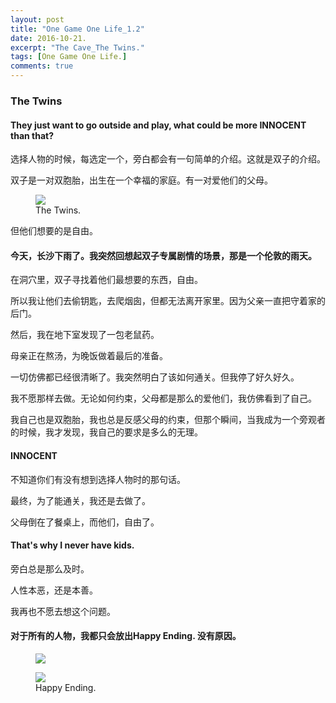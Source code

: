 ```yaml
---
layout: post
title: "One Game One Life_1.2"
date: 2016-10-21.
excerpt: "The Cave_The Twins."
tags: [One Game One Life.]
comments: true
---
```


### The Twins

#### They just want to go outside and play, what could be more INNOCENT than that?

选择人物的时候，每选定一个，旁白都会有一句简单的介绍。这就是双子的介绍。

双子是一对双胞胎，出生在一个幸福的家庭。有一对爱他们的父母。

<figure>
	<img src="http://imgsrc.baidu.com/forum/w%3D580/sign=ab681012738b4710ce2ffdc4f3cfc3b2/e5a5d6faaf51f3dea546515795eef01f3b297944.jpg">
	<figcaption>The Twins.</figcaption>
</figure>

但他们想要的是自由。

#### 今天，长沙下雨了。我突然回想起双子专属剧情的场景，那是一个伦敦的雨天。

在洞穴里，双子寻找着他们最想要的东西，自由。

所以我让他们去偷钥匙，去爬烟囱，但都无法离开家里。因为父亲一直把守着家的后门。

然后，我在地下室发现了一包老鼠药。

母亲正在熬汤，为晚饭做着最后的准备。

一切仿佛都已经很清晰了。我突然明白了该如何通关。但我停了好久好久。

我不愿那样去做。无论如何约束，父母都是那么的爱他们，我仿佛看到了自己。

我自己也是双胞胎，我也总是反感父母的约束，但那个瞬间，当我成为一个旁观者的时候，我才发现，我自己的要求是多么的无理。

#### INNOCENT

不知道你们有没有想到选择人物时的那句话。

最终，为了能通关，我还是去做了。

父母倒在了餐桌上，而他们，自由了。

#### That's why I never have kids.

旁白总是那么及时。

人性本恶，还是本善。

我再也不愿去想这个问题。

#### 对于所有的人物，我都只会放出Happy Ending. 没有原因。

<figure>
	<img src="http://imgsrc.baidu.com/forum/w%3D580/sign=8ff103c750da81cb4ee683c56267d0a4/31e72223dd54564eb0c70f0ab2de9c82d0584f92.jpg">
</figure>

<figure>
	<img src="http://imgsrc.baidu.com/forum/pic/item/db7f57d98d1001e9c384ff3cb90e7bec55e797f9.jpg">
	<figcaption>Happy Ending.</figcaption>
</figure>
